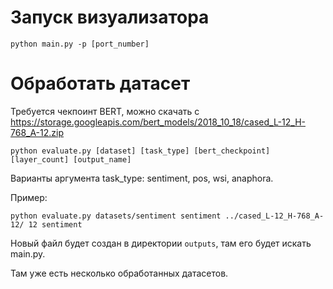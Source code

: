 # Запуск визуализатора
```
python main.py -p [port_number]
```

# Обработать датасет
Требуется чекпоинт BERT, можно скачать с https://storage.googleapis.com/bert_models/2018_10_18/cased_L-12_H-768_A-12.zip
```
python evaluate.py [dataset] [task_type] [bert_checkpoint] [layer_count] [output_name]
```
Варианты аргумента task_type: sentiment, pos, wsi, anaphora.

Пример:
```
python evaluate.py datasets/sentiment sentiment ../cased_L-12_H-768_A-12/ 12 sentiment
```
Новый файл будет создан в директории `outputs`, там его будет искать main.py. 

Там уже есть несколько обработанных датасетов.